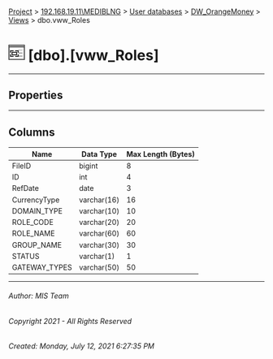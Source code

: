 #### 

[Project](../../../../index.md) > [192.168.19.11\\MEDIBLNG](../../../index.md) > [User databases](../../index.md) > [DW_OrangeMoney](../index.md) > [Views](Views.md) > dbo.vww_Roles

# ![Views](../../../../Images/View32.png) [dbo].[vww_Roles]

---

## <a name="#properties"></a>Properties



---

## <a name="#columns"></a>Columns

| Name | Data Type | Max Length (Bytes) |
|---|---|---|
| FileID | bigint | 8 |
| ID | int | 4 |
| RefDate | date | 3 |
| CurrencyType | varchar(16) | 16 |
| DOMAIN_TYPE | varchar(10) | 10 |
| ROLE_CODE | varchar(20) | 20 |
| ROLE_NAME | varchar(60) | 60 |
| GROUP_NAME | varchar(30) | 30 |
| STATUS | varchar(1) | 1 |
| GATEWAY_TYPES | varchar(50) | 50 |


---

###### Author:  MIS Team

###### Copyright 2021 - All Rights Reserved

###### Created: Monday, July 12, 2021 6:27:35 PM

